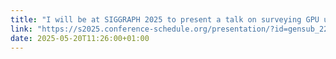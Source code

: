 ```yaml
---
title: "I will be at SIGGRAPH 2025 to present a talk on surveying GPU usage in graphics papers with a sustainability lens."
link: "https://s2025.conference-schedule.org/presentation/?id=gensub_228&sess=sess168"
date: 2025-05-20T11:26:00+01:00
---
```


